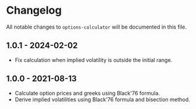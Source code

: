 # Changelog

All notable changes to `options-calculator` will be documented in this file.

## 1.0.1 - 2024-02-02

- Fix calculation when implied volatility is outside the initial range.

## 1.0.0 - 2021-08-13

- Calculate option prices and greeks using Black'76 formula.
- Derive implied volatilities using Black'76 formula and bisection method.
